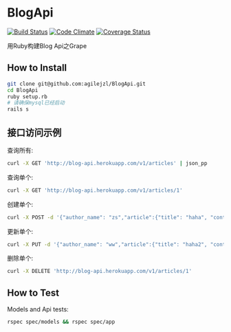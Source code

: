 BlogApi
=======

[![Build Status](http://img.shields.io/travis/agilejzl/BlogApi.svg)][travis]
[![Code Climate](http://img.shields.io/codeclimate/github/agilejzl/BlogApi.svg)][codeclimate]
[![Coverage Status](http://img.shields.io/coveralls/agilejzl/BlogApi.svg)][coveralls]

[travis]: http://travis-ci.org/agilejzl/BlogApi
[codeclimate]: https://codeclimate.com/github/agilejzl/BlogApi
[coveralls]: https://coveralls.io/r/agilejzl/BlogApi

用Ruby构建Blog Api之Grape

## How to Install

```bash
git clone git@github.com:agilejzl/BlogApi.git
cd BlogApi
ruby setup.rb
# 请确保mysql已经启动
rails s
```

## 接口访问示例

查询所有: 
```bash
curl -X GET 'http://blog-api.herokuapp.com/v1/articles' | json_pp
```

查询单个: 
```bash
curl -X GET 'http://blog-api.herokuapp.com/v1/articles/1'
```

创建单个: 
```bash
curl -X POST -d '{"author_name": "zs","article":{"title": "haha", "content": "88 characters"}}' 'http://blog-api.herokuapp.com/v1/articles' -H Content-Type:application/json
```

更新单个: 
```bash
curl -X PUT -d '{"author_name": "ww","article":{"title": "haha2", "content": "no more"}}' 'http://blog-api.herokuapp.com/v1/articles/1' -H Content-Type:application/json
```

删除单个: 
```bash
curl -X DELETE 'http://blog-api.herokuapp.com/v1/articles/1'
```

## How to Test

Models and Api tests: 
```bash
rspec spec/models && rspec spec/app
```

